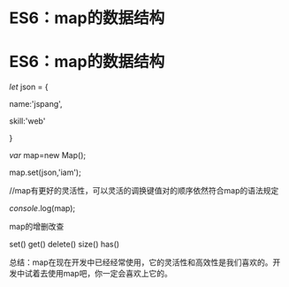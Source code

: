 # ES6：map的数据结构

# ES6：map的数据结构

*let* json = {

name:'jspang',

skill:'web'

}

*var* map=new Map();

map.set(json,'iam');

//map有更好的灵活性，可以灵活的调换键值对的顺序依然符合map的语法规定

*console*.log(map);

map的增删改查

set() get() delete() size() has()

总结：map在现在开发中已经经常使用，它的灵活性和高效性是我们喜欢的。开发中试着去使用map吧，你一定会喜欢上它的。